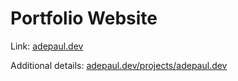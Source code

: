 # Portfolio Website

Link: [adepaul.dev](https://adepaul.dev)

Additional details: [adepaul.dev/projects/adepaul.dev](http://adepaul.dev/projects/adepaul.dev)
